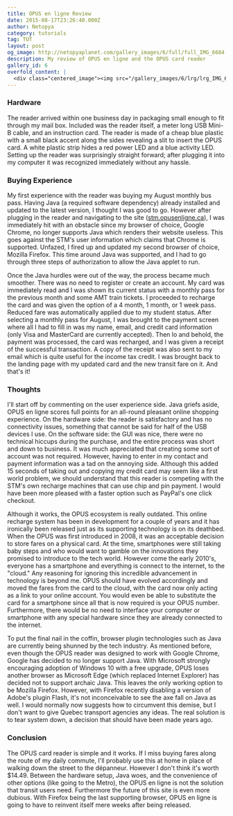 ```yaml
---
title: OPUS en ligne Review
date: 2015-08-17T23:26:40.000Z
author: Netopya
category: tutorials
tag: TUT
layout: post
og_image: http://netopyaplanet.com/gallery_images/6/full/full_IMG_6684.jpg
description: My review of OPUS en ligne and the OPUS card reader
gallery_id: 6
overfold_content: |
  <div class="centered_image"><img src="/gallery_images/6/lrg/lrg_IMG_6684.jpg" class="img-thumbnail"/></div><p>The various transport agencies in Quebec have been using the OPUS card for contactless fare verification. Seven years after it was released, OPUS en ligne has now been introduced and allows the purchasing of fares online through a card reader connected to your computer. I decided to get one of these required $14.49 readers and give it a spin. Does it work? Is it a trip into the technological Stone Age or will it revolutionize the way we purchase bus passes? Join me on this journey to find out!</p>
---
```


<h3>Hardware</h3>
<p>The reader arrived within one business day in packaging small enough to fit through my mail box. Included was the reader itself, a meter long USB Mini-B cable, and an instruction card. The reader is made of a cheap blue plastic with a small black accent along the sides revealing a slit to insert the OPUS card. A white plastic strip hides a red power LED and a blue activity LED. Setting up the reader was surprisingly straight forward; after plugging it into my computer it was recognized immediately without any hassle.</p>
<h3>Buying Experience</h3>
<p>My first experience with the reader was buying my August monthly bus pass. Having Java (a required software dependency) already installed and updated to the latest version, I thought I was good to go. However after plugging in the reader and navigating to the site (<a href="https://stm.opusenligne.ca/">stm.opusenligne.ca</a>), I was immediately hit with an obstacle since my browser of choice, Google Chrome, no longer supports Java which renders their website useless. This goes against the STM's user information which claims that Chrome is supported. Unfazed, I fired up and updated my second browser of choice, Mozilla Firefox. This time around Java was supported, and I had to go through three steps of authorization to allow the Java applet to run.</p>
<p>Once the Java hurdles were out of the way, the process became much smoother. There was no need to register or create an account. My card was immediately read and I was shown its current status with a monthly pass for the previous month and some AMT train tickets. I proceeded to recharge the card and was given the option of a 4 month, 1 month, or 1 week pass. Reduced fare was automatically applied due to my student status. After selecting a monthly pass for August, I was brought to the payment screen where all I had to fill in was my name, email, and credit card information (only Visa and MasterCard are currently accepted). Then lo and behold, the payment was processed, the card was recharged, and I was given a receipt of the successful transaction. A copy of the receipt was also sent to my email which is quite useful for the income tax credit. I was brought back to the landing page with my updated card and the new transit fare on it. And that's it!</p>
<h3>Thoughts</h3>
<p>I'll start off by commenting on the user experience side. Java griefs aside, OPUS en ligne scores full points for an all-round pleasant online shopping experience. On the hardware side: the reader is satisfactory and has no connectivity issues, something that cannot be said for half of the USB devices I use. On the software side: the GUI was nice, there were no technical hiccups during the purchase, and the entire process was short and down to business. It was much appreciated that creating some sort of account was not required.  However, having to enter in my contact and payment information was a tad on the annoying side. Although this added 15 seconds of taking out and copying my credit card may seem like a first world problem, we should understand that this reader is competing with the STM's own recharge machines that can use chip and pin payment. I would have been more pleased with a faster option such as PayPal's one click checkout.</p>
<p>Although it works, the OPUS ecosystem is really outdated. This online recharge system has been in development for a couple of years and it has ironically been released just as its supporting technology is on its deathbed. When the OPUS was first introduced in 2008, it was an acceptable decision to store fares on a physical card. At the time, smartphones were still taking baby steps and who would want to gamble on the innovations they promised to introduce to the tech world. However come the early 2010's, everyone has a smartphone and everything is connect to the internet, to the "cloud." Any reasoning for ignoring this incredible advancement in technology is beyond me. OPUS should have evolved accordingly and moved the fares from the card to the cloud, with the card now only acting as a link to your online account. You would even be able to substitute the card for a smartphone since all that is now required is your OPUS number.  Furthermore, there would be no need to interface your computer or smartphone with any special hardware since they are already connected to the internet.</p>
<p>To put the final nail in the coffin, browser plugin technologies such as Java are currently being shunned by the tech industry. As mentioned before, even though the OPUS reader was designed to work with Google Chrome, Google has decided to no longer support Java. With Microsoft strongly encouraging adoption of Windows 10 with a free upgrade, OPUS loses another browser as Microsoft Edge (which replaced Internet Explorer) has decided not to support archaic Java. This leaves the only working option to be Mozilla Firefox. However, with Firefox recently disabling a version of Adobe's plugin Flash, it's not inconceivable to see the axe fall on Java as well. I would normally now suggests how to circumvent this demise, but I don't want to give Quebec transport agencies any ideas. The real solution is to tear system down, a decision that should have been made years ago.</p>
<h3>Conclusion</h3>
<p>The OPUS card reader is simple and it works. If I miss buying fares along the route of my daily commute, I'll probably use this at home in place of walking down the street to the d&eacute;panneur. However I don't think it's worth $14.49. Between the hardware setup, Java woes, and the convenience of other options (like going to the Metro), the OPUS en ligne is not the solution that transit users need. Furthermore the future of this site is even more dubious.  With Firefox being the last supporting browser, OPUS en ligne is going to have to reinvent itself mere weeks after being released.</p>